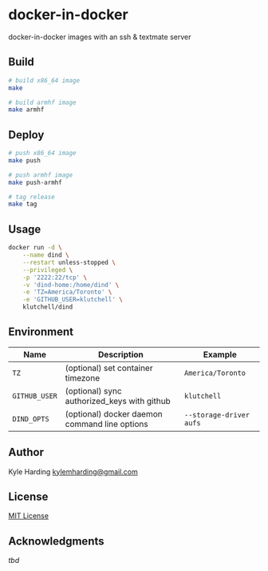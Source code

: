 # docker-in-docker

docker-in-docker images with an ssh & textmate server

## Build

```bash
# build x86_64 image
make

# build armhf image
make armhf
```

## Deploy

```bash
# push x86_64 image
make push

# push armhf image
make push-armhf

# tag release
make tag
```

## Usage

```bash
docker run -d \
    --name dind \
    --restart unless-stopped \
    --privileged \
    -p '2222:22/tcp' \
    -v 'dind-home:/home/dind' \
    -e 'TZ=America/Toronto' \
    -e 'GITHUB_USER=klutchell' \
    klutchell/dind
```

## Environment

|Name|Description|Example|
|---|---|---|
|`TZ`|(optional) set container timezone|`America/Toronto`|
|`GITHUB_USER`|(optional) sync authorized_keys with github|`klutchell`|
|`DIND_OPTS`|(optional) docker daemon command line options|`--storage-driver aufs`|

## Author

Kyle Harding <kylemharding@gmail.com>

## License

[MIT License](./LICENSE)

## Acknowledgments

_tbd_